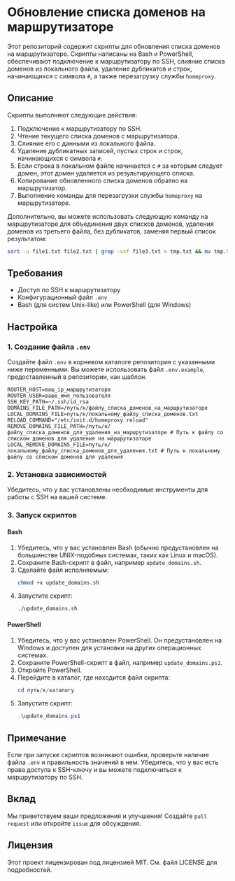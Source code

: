 # Обновление списка доменов на маршрутизаторе

Этот репозиторий содержит скрипты для обновления списка доменов на маршрутизаторе. Скрипты написаны на Bash и PowerShell, обеспечивают подключение к маршрутизатору по SSH, слияние списка доменов из локального файла, удаление дубликатов и строк, начинающихся с символа `#`, а также перезагрузку службы `homeproxy`.

## Описание

Скрипты выполняют следующие действия:
1. Подключение к маршрутизатору по SSH.
2. Чтение текущего списка доменов с маршрутизатора.
3. Слияние его с данными из локального файла.
4. Удаление дубликатных записей, пустых строк и строк, начинающихся с символа `#`.
5. Если строка в локальном файле начинается с `#` за которым следует домен, этот домен удаляется из результирующего списка.
6. Копирование обновленного списка доменов обратно на маршрутизатор.
7. Выполнение команды для перезагрузки службы `homeproxy` на маршрутизаторе.

Дополнительно, вы можете использовать следующую команду на маршрутизаторе для объединения двух списков доменов, удаления доменов из третьего файла, без дубликатов, заменяя первый список результатом:
```bash
sort -u file1.txt file2.txt | grep -vxf file3.txt > tmp.txt && mv tmp.txt file1.txt
```

## Требования

- Доступ по SSH к маршрутизатору
- Конфигурационный файл `.env`
- Bash (для систем Unix-like) или PowerShell (для Windows)

## Настройка

### 1. Создание файла `.env`

Создайте файл `.env` в корневом каталоге репозитория с указанными ниже переменными. Вы можете использовать файл `.env.example`, предоставленный в репозитории, как шаблон.

```env
ROUTER_HOST=ваш_ip_маршрутизатора
ROUTER_USER=ваше_имя_пользователя
SSH_KEY_PATH=~/.ssh/id_rsa
DOMAINS_FILE_PATH=/путь/к/файлу_списка_доменов_на_маршрутизаторе
LOCAL_DOMAINS_FILE=путь/к/локальному_файлу_списка_доменов.txt
RELOAD_COMMAND="/etc/init.d/homeproxy reload"
REMOVE_DOMAINS_FILE_PATH=/путь/к/файлу_списка_доменов_для_удаления_на_маршрутизаторе # Путь к файлу со списком доменов для удаления на маршрутизаторе
LOCAL_REMOVE_DOMAINS_FILE=путь/к/локальному_файлу_списка_доменов_для_удаления.txt # Путь к локальному файлу со списком доменов для удаления
```

### 2. Установка зависимостей

Убедитесь, что у вас установлены необходимые инструменты для работы с SSH на вашей системе.

### 3. Запуск скриптов

#### Bash

1. Убедитесь, что у вас установлен Bash (обычно предустановлен на большинстве UNIX-подобных системах, таких как Linux и macOS).
2. Сохраните Bash-скрипт в файл, например `update_domains.sh`.
3. Сделайте файл исполняемым:
   ```bash
   chmod +x update_domains.sh
   ```
4. Запустите скрипт:
   ```bash
   ./update_domains.sh
   ```

#### PowerShell

1. Убедитесь, что у вас установлен PowerShell. Он предустановлен на Windows и доступен для установки на других операционных системах.
2. Сохраните PowerShell-скрипт в файл, например `update_domains.ps1`.
3. Откройте PowerShell.
4. Перейдите в каталог, где находится файл скрипта:
   ```powershell
   cd путь/к/каталогу
   ```
5. Запустите скрипт:
   ```powershell
   .\update_domains.ps1
   ```

## Примечание

Если при запуске скриптов возникают ошибки, проверьте наличие файла `.env` и правильность значений в нем. Убедитесь, что у вас есть права доступа к SSH-ключу и вы можете подключиться к маршрутизатору по SSH.

## Вклад

Мы приветствуем ваши предложения и улучшения! Создайте `pull request` или откройте `issue` для обсуждения.

## Лицензия

Этот проект лицензирован под лицензией MIT. См. файл LICENSE для подробностей.
